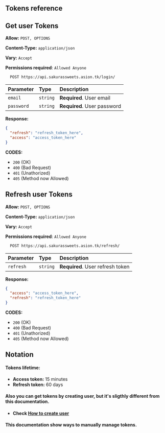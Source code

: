 ## Tokens reference

## Get user Tokens

**Allow:** `POST, OPTIONS`

**Content-Type:** `application/json`

**Vary:** `Accept`

**Permissions required**: `Allowed Anyone`

```
  POST https://api.sakurassweets.asion.tk/login/
```

| Parameter  | Type     | Description                 |
| :--------- | :------- | :-------------------------- |
| `email`    | `string` | **Required**. User email    |
| `password` | `string` | **Required**. User password |

**Response:**

```json
{
  "refresh": "refresh_token_here",
  "access": "access_token_here"
}
```

**CODES:**

- `200` (OK)
- `400` (Bad Request)
- `401` (Unathorized)
- `405` (Method now Allowed)

## Refresh user Tokens

**Allow:** `POST, OPTIONS`

**Content-Type:** `application/json`

**Vary:** `Accept`

**Permissions required**: `Allowed Anyone`

```
  POST https://api.sakurassweets.asion.tk/refresh/
```

| Parameter | Type     | Description                      |
| :-------- | :------- | :------------------------------- |
| `refresh` | `string` | **Required**. User refresh token |

**Response:**

```json
{
  "access": "access_token_here",
  "refresh": "refresh_token_here"
}
```

**CODES:**

- `200` (OK)
- `400` (Bad Request)
- `401` (Unathorized)
- `405` (Method now Allowed)

## Notation

#### Tokens lifetime:

- **Access token:** 15 minutes
- **Refresh token:** 60 days

#### Also you can get tokens by creating user, but it's sligthly different from this documentation.

- #### Check [How to create user](https://github.com/sakurassweets/sakurassweets-backend/tree/main/docs/apps/user/create_user)

#### This documentation show ways to manually manage tokens.
